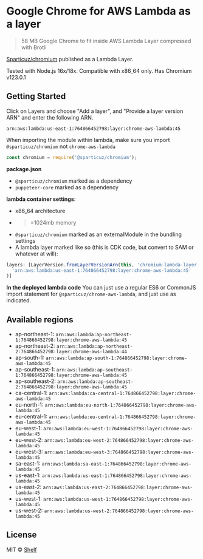 # Google Chrome for AWS Lambda as a layer

> 58 MB Google Chrome to fit inside AWS Lambda Layer compressed with Brotli

[Sparticuz/chromium](https://github.com/Sparticuz/chromium) published as a Lambda Layer.

Tested with Node.js 16x/18x. Compatible with x86_64 only. Has Chromium v123.0.1

## Getting Started

Click on Layers and choose "Add a layer", and "Provide a layer version
ARN" and enter the following ARN.

```
arn:aws:lambda:us-east-1:764866452798:layer:chrome-aws-lambda:45
```

When importing the module within lambda, make sure you import `@sparticuz/chromium` not `chrome-aws-lambda`

```js
const chromium = require('@sparticuz/chromium');
```

**package.json**

- `@sparticuz/chromium` marked as a dependency
- `puppeteer-core` marked as a dependency

**lambda container settings**:

- x86_64 architecture
- > =1024mb memory
- `@sparticuz/chromium` marked as an externalModule in the bundling settings
- A lambda layer marked like so (this is CDK code, but convert to SAM or whatever at will):

```ts
layers: [LayerVersion.fromLayerVersionArn(this, 'chromium-lambda-layer',
  'arn:aws:lambda:us-east-1:764866452798:layer:chrome-aws-lambda:45'
)]
```

**In the deployed lambda code**
You can just use a regular ES6 or CommonJS import statement for `@sparticuz/chrome-aws-lambda`, and just use as
indicated.

## Available regions

* ap-northeast-1: `arn:aws:lambda:ap-northeast-1:764866452798:layer:chrome-aws-lambda:45`
* ap-northeast-2: `arn:aws:lambda:ap-northeast-2:764866452798:layer:chrome-aws-lambda:44`
* ap-south-1: `arn:aws:lambda:ap-south-1:764866452798:layer:chrome-aws-lambda:45`
* ap-southeast-1: `arn:aws:lambda:ap-southeast-1:764866452798:layer:chrome-aws-lambda:45`
* ap-southeast-2: `arn:aws:lambda:ap-southeast-2:764866452798:layer:chrome-aws-lambda:45`
* ca-central-1: `arn:aws:lambda:ca-central-1:764866452798:layer:chrome-aws-lambda:45`
* eu-north-1: `arn:aws:lambda:eu-north-1:764866452798:layer:chrome-aws-lambda:45`
* eu-central-1: `arn:aws:lambda:eu-central-1:764866452798:layer:chrome-aws-lambda:45`
* eu-west-1: `arn:aws:lambda:eu-west-1:764866452798:layer:chrome-aws-lambda:45`
* eu-west-2: `arn:aws:lambda:eu-west-2:764866452798:layer:chrome-aws-lambda:45`
* eu-west-3: `arn:aws:lambda:eu-west-3:764866452798:layer:chrome-aws-lambda:45`
* sa-east-1: `arn:aws:lambda:sa-east-1:764866452798:layer:chrome-aws-lambda:45`
* us-east-1: `arn:aws:lambda:us-east-1:764866452798:layer:chrome-aws-lambda:45`
* us-east-2: `arn:aws:lambda:us-east-2:764866452798:layer:chrome-aws-lambda:45`
* us-west-1: `arn:aws:lambda:us-west-1:764866452798:layer:chrome-aws-lambda:45`
* us-west-2: `arn:aws:lambda:us-west-2:764866452798:layer:chrome-aws-lambda:45`

## License

MIT © [Shelf](https://shelf.io)
